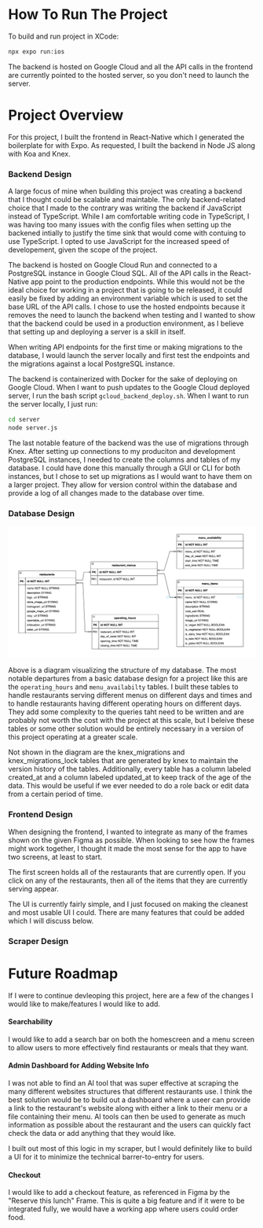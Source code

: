 # How To Run The Project

To build and run project in XCode:

```bash
npx expo run:ios
```

The backend is hosted on Google Cloud and all the API calls in the frontend are currently pointed to the hosted server, so you don't need to launch the server.

# Project Overview

For this project, I built the frontend in React-Native which I generated the boilerplate for with Expo. As requested, I built the backend in Node JS along with Koa and Knex.

### Backend Design

A large focus of mine when building this project was creating a backend that I thought could be scalable and maintable. The only backend-related choice that I made to the contrary was writing the backend if JavaScript instead of TypeScript. While I am comfortable writing code in TypeScript, I was having too many issues with the config files when setting up the backened intially to justify the time sink that would come with contuing to use TypeScript. I opted to use JavaScript for the increased speed of developement, given the scope of the project.

The backend is hosted on Google Cloud Run and connected to a PostgreSQL instance in Google Cloud SQL. All of the API calls in the React-Native app point to the production endpoints. While this would not be the ideal choice for working in a project that is going to be released, it could easily be fixed by adding an environment variable which is used to set the base URL of the API calls. I chose to use the hosted endpoints because it removes the need to launch the backend when testing and I wanted to show that the backend could be used in a production environment, as I believe that setting up and deploying a server is a skill in itself.

When writing API endpoints for the first time or making migrations to the database, I would launch the server locally and first test the endpoints and the migrations against a local PostgreSQL instance.

The backend is containerized with Docker for the sake of deploying on Google Cloud. When I want to push updates to the Google Cloud deployed server, I run the bash script `gcloud_backend_deploy.sh`. When I want to run the server locally, I just run:

```bash
cd server
node server.js
```

The last notable feature of the backend was the use of migrations through Knex. After setting up connections to my produciton and development PostgreSQL instances, I needed to create the columns and tables of my database. I could have done this manually through a GUI or CLI for both instances, but I chose to set up migrations as I would want to have them on a larger project. They allow for version control within the database and provide a log of all changes made to the database over time.

### Database Design

![Database Diagram](/DatabaseDiagram.png)

Above is a diagram visualizing the structure of my database. The most notable departures from a basic database design for a project like this are the `operating_hours` and `menu_availabilty` tables. I built these tables to handle restaurants serving different menus on different days and times and to handle restaurants having different operating hours on different days. They add some complexity to the queries taht need to be written and are probably not worth the cost with the project at this scale, but I beleive these tables or some other solution would be entirely necessary in a version of this project operating at a greater scale.

Not shown in the diagram are the knex_migrations and knex_migrations_lock tables that are generated by knex to maintain the version history of the tables. Additionally, every table has a column labeled created_at and a column labeled updated_at to keep track of the age of the data. This would be useful if we ever needed to do a role back or edit data from a certain period of time.

### Frontend Design

When designing the frontend, I wanted to integrate as many of the frames shown on the given Figma as possible. When looking to see how the frames might work together, I thought it made the most sense for the app to have two screens, at least to start.

The first screen holds all of the restaurants that are currently open. If you click on any of the restaurants, then all of the items that they are currently serving appear.

The UI is currently fairly simple, and I just focused on making the cleanest and most usable UI I could. There are many features that could be added which I will discuss below.

### Scraper Design

# Future Roadmap

If I were to continue devleoping this project, here are a few of the changes I would like to make/features I would like to add.

#### Searchability

I would like to add a search bar on both the homescreen and a menu screen to allow users to more effectively find restaurants or meals that they want.

#### Admin Dashboard for Adding Website Info

I was not able to find an AI tool that was super effective at scraping the many different websites structures that different restaurants use. I think the best solution would be to build out a dashboard where a useer can provide a link to the restaurant's website along with either a link to their menu or a file containing their menu. AI tools can then be used to generate as much information as possible about the restaurant and the users can quickly fact check the data or add anything that they would like.

I built out most of this logic in my scraper, but I would definitely like to build a UI for it to minimize the technical barrer-to-entry for users.

#### Checkout

I would like to add a checkout feature, as referenced in Figma by the "Reserve this lunch" Frame. This is quite a big feature and if it were to be integrated fully, we would have a working app where users could order food.
